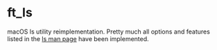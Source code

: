 # ft_ls
macOS ls utility reimplementation.
Pretty much all options and features listed in the [ls man page](https://developer.apple.com/legacy/library/documentation/Darwin/Reference/ManPages/man1/ls.1.html) have been implemented.

